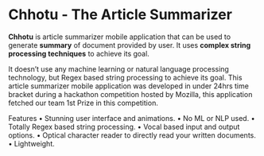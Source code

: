 # Chhotu - The Article Summarizer

**Chhotu** is article summarizer mobile application that can be used to generate **summary** of document provided by user.
It uses **complex string processing techniques** to achieve its goal.

It doesn’t use any machine learning or natural language processing technology, but Regex based string processing to achieve its goal. 
This article summarizer mobile application was developed in under 24hrs time bracket during a hackathon competition hosted by Mozilla, 
this application fetched our team 1st Prize in this competition. 

Features
•	Stunning user interface and animations.
•	No ML or NLP used.
•	Totally Regex based string processing.
•	Vocal based input and output options.
•	Optical character reader to directly read your written documents.
•	Lightweight.
